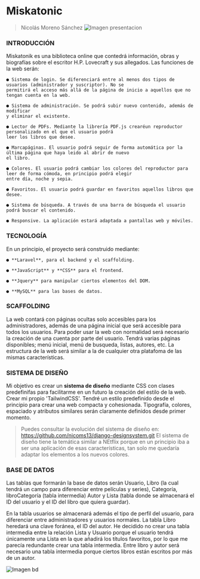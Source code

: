 # Miskatonic
> Nicolás Moreno Sánchez
![Imagen presentacion](https://user-images.githubusercontent.com/91120049/161498683-57323a1b-316b-4078-8ec0-7c7caa3ee5ed.png)

### INTRODUCCIÓN

Miskatonik es una biblioteca online que contedrá información, obras y biografías sobre el escritor H.P. Lovecraft y sus 
allegados. Las funciones de la web serán:

	● Sistema de login. Se diferenciará entre al menos dos tipos de usuarios (administrador y suscriptor). No se
	permitirá el acceso más allá de la página de inicio a aquellos que no tengan cuenta en la web.
		
	● Sistema de administración. Se podrá subir nuevo contenido, además de modificar 
	y eliminar el existente.
		
	● Lector de PDFs. Mediante la librería PDF.js crearéun reproductor personalizado en el que el usuario podrá
	leer los libros que desee.
	
	● Marcapáginas. El usuario podrá seguir de forma automática por la última página que haya leido al abrir de nuevo
	el libro.
		
	● Colores. El usuario podrá cambiar los colores del reproductor para leer de forma cómoda, en principio podrá elegir
	entre día, noche y sepia.
		
	● Favoritos. El usuario podrá guardar en favoritos aquellos libros que desee.
		
	● Sistema de búsqueda. A través de una barra de búsqueda el usuario podrá buscar el contenido.
		
	● Responsive. La aplicación estará adaptada a pantallas web y móviles.

### TECNOLOGÍA

En un principio, el proyecto será construido mediante:

	● **Laravel**, para el backend y el scaffolding.

	● **JavaScript** y **CSS** para el frontend.

	● **Jquery** para manipular ciertos elementos del DOM.

	● **MySQL** para las bases de datos.

### SCAFFOLDING

La web contará con páginas ocultas solo accesibles para los administradores, además de una 
página inicial que será accesible para todos los usuarios. Para poder usar la web con normalidad 
será necesario la creación de una cuenta por parte del usuario. Tendrá varias páginas disponibles; 
menú inicial, menú de busqueda, listas, autores, etc. La estructura de la web será similar a la de 
cualquier otra platafoma de las mismas características.

### SISTEMA DE DISEÑO

Mi objetivo es crear un **sistema de diseño** mediante CSS con clases predefinifas para facilitarme 
en un futuro la creación del estilo de la web. Crear mi propio 'TailwindCSS'. Tendré un estilo predefinido
desde el principio para crear una web compacta y cohesionada. Tipografía, colores, espaciado y atributos 
similares serán claramente definidos desde primer momento.
	
> Puedes consultar la evolución del sistema de diseño en: https://github.com/nicoms13/django-designsystem.git
El sistema de diseño tiene la temática similar a NEtflix porque en un principio iba a ser una aplicación de esas
características, tan solo me quedaría adaptar los elementos a los nuevos colores.

### BASE DE DATOS

Las tablas que formarán la base de datos serán Usuario, Libro (la cual tendrá un campo para diferenciar
entre películas y series), Categoría, libroCategoría (tabla intermedia) Autor y Lista (tabla donde 
se almacenará el ID del usuario y el ID del libro que quiera guardar).

En la tabla usuarios se almacenará además el tipo de perfil del usuario, para diferenciar entre 
administradores y usuarios normales. La tabla Libro heredará una clave foránea, el ID del 
autor. He decidido no crear una tabla intermedia entre la relación Lista y Usuario porque el
usuario tendrá únicamente una Lista en la que añadirá los títulos favoritos, por lo que me 
parecía redundante crear una tabla intermedia. Entre libro y autor será necesario una tabla 
intermedia porque ciertos libros están escritos por más de un autor.

![Imagen bd](https://user-images.githubusercontent.com/91120049/161501089-adc8b8b1-5887-4330-b88e-c63ab7e34abd.png)
